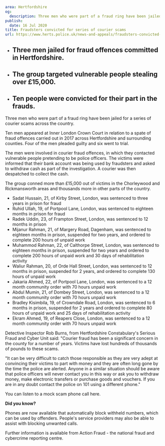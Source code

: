 ```yaml
area: Hertfordshire
og:
  description: Three men who were part of a fraud ring have been jailed for a series of courier scams across the country.
publish:
  date: 16 Jul 2020
title: Fraudsters convicted for series of courier scams
url: https://www.herts.police.uk/news-and-appeals/fraudsters-convicted-for-series-of-courier-scams-0360c
```

* ## Three men jailed for fraud offences committed in Hertfordshire.

 * ## The group targeted vulnerable people stealing over £15,000.

 * ## Ten people were convicted for their part in the frauds.

Three men who were part of a fraud ring have been jailed for a series of courier scams across the country.

Ten men appeared at Inner London Crown Court in relation to a spate of fraud offences carried out in 2017 across Hertfordshire and surrounding counties. Four of the men pleaded guilty and six went to trial.

The men were involved in courier fraud offences, in which they contacted vulnerable people pretending to be police officers. The victims were informed that their bank account was being used by fraudsters and asked to withdraw cash as part of the investigation. A courier was then despatched to collect the cash.

The group conned more than £15,000 out of victims in the Chorleywood and Rickmansworth areas and thousands more in other parts of the country.

 * Sadat Hussain, 21, of Kirby Street, London, was sentenced to three years in prison for fraud
 * Ruhid Ullah, 19, of Portpool Lane, London, was sentenced to eighteen months in prison for fraud
 * Radek Uddin, 23, of Frampton Street, London, was sentenced to 12 months in prison
 * Mijanur Rahman, 21, of Margery Road, Dagenham, was sentenced to eighteen months in prison, suspended for two years, and ordered to complete 200 hours of unpaid work
 * Muhammod Rahman, 22, of Calthorpe Street, London, was sentenced to eighteen months in prison, suspended for two years and ordered to complete 200 hours of unpaid work and 30 days of rehabilitation activity
 * Waliur Rahman, 20, of Orde Hall Street, London, was sentenced to 12 months in prison, suspended for 2 years, and ordered to complete 130 hours of unpaid work
 * Jakaria Ahmed, 22, of Portpool Lane, London, was sentenced to a 12 month community order with 70 hours unpaid work
 * Abdul Mumin, 21, of Dombey Street, London, was sentenced to a 12 month community order with 70 hours unpaid work
 * Bradley Kisimbila, 19, of Crowndale Road, London, was sentenced to 6 months in prison, suspended for 2 years and ordered to complete 80 hours of unpaid work and 25 days of rehabilitation activity
 * Ekram Ahmed, 19, of Reapers Close, London, was sentenced to a 12 month community order with 70 hours unpaid work

Detective Inspector Rob Burns, from Hertfordshire Constabulary's Serious Fraud and Cyber Unit said: "Courier fraud has been a significant concern in the county for a number of years. Victims have lost hundreds of thousands of pounds to these scams.

"It can be very difficult to catch those responsible as they are very adept at convincing their victims to part with money and they are often long gone by the time the police are alerted. Anyone in a similar situation should be aware that police officers will never contact you in this way or ask you to withdraw money, make electronic transfers or purchase goods and vouchers. If you are in any doubt contact the police on 101 using a different phone."

You can listen to a mock scam phone call here.

**Did you know?**

Phones are now available that automatically block withheld numbers, which can be used by offenders. People's service providers may also be able to assist with blocking unwanted calls.

Further information is available from Action Fraud - the national fraud and cybercrime reporting centre.

